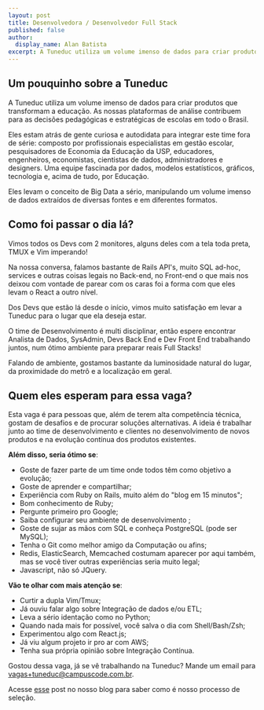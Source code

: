 ```yaml
---
layout: post
title: Desenvolvedora / Desenvolvedor Full Stack
published: false
author:
  display_name: Alan Batista
excerpt: A Tuneduc utiliza um volume imenso de dados para criar produtos que transformam a educação. As nossas plataformas de análise contribuem para as decisões pedagógicas e estratégicas de escolas em todo o Brasil.
---
```


## Um pouquinho sobre a Tuneduc

A Tuneduc utiliza um volume imenso de dados para criar produtos que transformam
a educação. As nossas plataformas de análise contribuem para as decisões
pedagógicas e estratégicas de escolas em todo o Brasil.

Eles estam atrás de gente curiosa e autodidata para integrar este time fora de série:
composto por profissionais especialistas em gestão escolar, pesquisadores de
Economia da Educação da USP, educadores, engenheiros, economistas,
cientistas de dados, administradores e designers. Uma equipe fascinada por
dados, modelos estatísticos, gráficos, tecnologia e, acima de tudo, por Educação.

Eles levam o conceito de Big Data a sério, manipulando um volume imenso de dados
extraídos de diversas fontes e em diferentes formatos.


## Como foi passar o dia lá?

Vimos todos os Devs com 2 monitores, alguns deles com a tela toda preta, TMUX
e Vim imperando!

Na nossa conversa, falamos bastante de Rails API's, muito SQL ad-hoc, services e outras coisas
legais no Back-end, no Front-end o que mais nos deixou com vontade de parear com
os caras foi a forma com que eles levam o React a outro nível.

Dos Devs que estão lá desde o início, vimos muito satisfação em levar a Tuneduc
para o lugar que ela deseja estar.

O time de Desenvolvimento é multi disciplinar, então espere encontrar Analista
de Dados, SysAdmin, Devs Back End e Dev Front End trabalhando juntos, num ótimo
ambiente para preparar reais Full Stacks!

Falando de ambiente, gostamos bastante da luminosidade natural do lugar, da
proximidade do metrô e a localização em geral.

## Quem eles esperam para essa vaga?

Esta vaga é para pessoas que, além de terem alta competência técnica, gostam de
desafios e de procurar soluções alternativas. A ideia é trabalhar junto ao time
de desenvolvimento e clientes no desenvolvimento de novos produtos e na evolução
contínua dos produtos existentes.

__Além disso, seria ótimo se__:

- Goste de fazer parte de um time onde todos têm como objetivo a evolução;
- Goste de aprender e compartilhar;
- Experiência com Ruby on Rails, muito além do "blog em 15 minutos";
- Bom conhecimento de Ruby;
- Pergunte primeiro pro Google;
- Saiba configurar seu ambiente de desenvolvimento ;
- Goste de sujar as mãos com SQL e conheça PostgreSQL (pode ser MySQL);
- Tenha o Git como melhor amigo da Computação ou afins;
- Redis, ElasticSearch, Memcached costumam aparecer por aqui também,
  mas se você tiver outras experiências seria muito legal;
- Javascript, não só JQuery.

__Vão te olhar com mais atenção se__:

- Curtir a dupla Vim/Tmux;
- Já ouviu falar algo sobre Integração de dados e/ou ETL;
- Leva a sério identação como no Python;
- Quando nada mais for possível, você salva o dia com Shell/Bash/Zsh;
- Experimentou algo com React.js;
- Já viu algum projeto ir pro ar com AWS;
- Tenha sua própria opinião sobre Integração Contínua.

Gostou dessa vaga, já se vê trabalhando na Tuneduc? Mande um email para
[vagas+tuneduc@campuscode.com.br](mailto:vagas+tuneduc@campuscode.com.br).

Acesse [esse]() post no nosso blog para saber como é nosso processo de seleção.
